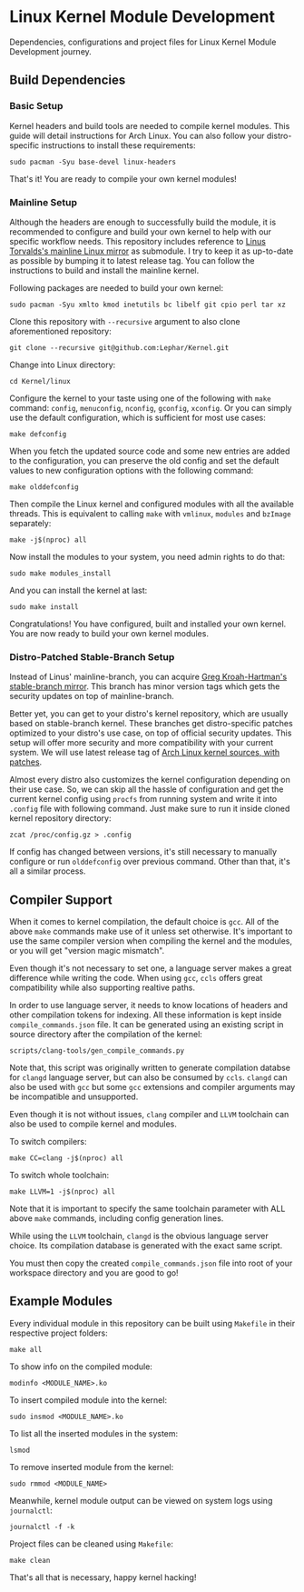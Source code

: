 # Linux Kernel Module Development
Dependencies, configurations and project files for Linux Kernel Module Development journey.

## Build Dependencies
### Basic Setup
Kernel headers and build tools are needed to compile kernel modules. This guide will detail instructions for Arch Linux. You can also follow your distro-specific instructions to install these requirements:
```
sudo pacman -Syu base-devel linux-headers
```
That's it! You are ready to compile your own kernel modules!

### Mainline Setup
Although the headers are enough to successfully build the module, it is recommended to configure and build your own kernel to help with our specific workflow needs. This repository includes reference to [Linus Torvalds's mainline Linux mirror](https://github.com/torvalds/linux) as submodule. I try to keep it as up-to-date as possible by bumping it to latest release tag. You can follow the instructions to build and install the mainline kernel.

Following packages are needed to build your own kernel:
```
sudo pacman -Syu xmlto kmod inetutils bc libelf git cpio perl tar xz 
```

Clone this repository with `--recursive` argument to also clone aforementioned repository:
```
git clone --recursive git@github.com:Lephar/Kernel.git
```

Change into Linux directory:
```
cd Kernel/linux
```

Configure the kernel to your taste using one of the following with `make` command: `config`, `menuconfig`, `nconfig`, `gconfig`, `xconfig`. Or you can simply use the default configuration, which is sufficient for most use cases:
```
make defconfig
```

When you fetch the updated source code and some new entries are added to the configuration, you can preserve the old config and set the default values to new configuration options with the following command:
```
make olddefconfig
```

Then compile the Linux kernel and configured modules with all the available threads. This is equivalent to calling `make` with `vmlinux`, `modules` and `bzImage` separately:
```
make -j$(nproc) all
```

Now install the modules to your system, you need admin rights to do that:
```
sudo make modules_install
```

And you can install the kernel at last:
```
sudo make install
```

Congratulations! You have configured, built and installed your own kernel. You are now ready to build your own kernel modules.

### Distro-Patched Stable-Branch Setup
Instead of Linus' mainline-branch, you can acquire [Greg Kroah-Hartman's stable-branch mirror](https://github.com/gregkh/linux). This branch has minor version tags which gets the security updates on top of mainline-branch.

Better yet, you can get to your distro's kernel repository, which are usually based on stable-branch kernel. These branches get distro-specific patches optimized to your distro's use case, on top of official security updates. This setup will offer more security and more compatibility with your current system. We will use latest release tag of [Arch Linux kernel sources, with patches](https://github.com/archlinux/linux).

Almost every distro also customizes the kernel configuration depending on their use case. So, we can skip all the hassle of configuration and get the current kernel config using `procfs` from running system and write it into `.config` file with following command. Just make sure to run it inside cloned kernel repository directory:
```
zcat /proc/config.gz > .config
```

If config has changed between versions, it's still necessary to manually configure or run `olddefconfig` over previous command. Other than that, it's all a similar process.

## Compiler Support

When it comes to kernel compilation, the default choice is `gcc`. All of the above `make` commands make use of it unless set otherwise. It's important to use the same compiler version when compiling the kernel and the modules, or you will get "version magic mismatch".

Even though it's not necessary to set one, a language server makes a great difference while writing the code. When using `gcc`, `ccls` offers great compatibility while also supporting realtive paths.

In order to use language server, it needs to know locations of headers and other compilation tokens for indexing. All these information is kept inside `compile_commands.json` file. It can be generated using an existing script in source directory after the compilation of the kernel:
```
scripts/clang-tools/gen_compile_commands.py
```

Note that, this script was originally written to generate compilation databse for `clangd` language server, but can also be consumed by `ccls`.
`clangd` can also be used with `gcc` but some `gcc` extensions and compiler arguments may be incompatible and unsupported.

Even though it is not without issues, `clang` compiler and `LLVM` toolchain can also be used to compile kernel and modules.

To switch compilers:
```
make CC=clang -j$(nproc) all
```

To switch whole toolchain:
```
make LLVM=1 -j$(nproc) all
```

Note that it is important to specify the same toolchain parameter with ALL above `make` commands, including config generation lines.

While using the `LLVM` toolchain, `clangd` is the obvious language server choice. Its compilation database is generated with the exact same script.

You must then copy the created `compile_commands.json` file into root of your workspace directory and you are good to go!

## Example Modules
Every individual module in this repository can be built using `Makefile` in their respective project folders:
```
make all
```

To show info on the compiled module:
```
modinfo <MODULE_NAME>.ko
```

To insert compiled module into the kernel:
```
sudo insmod <MODULE_NAME>.ko
```

To list all the inserted modules in the system:
```
lsmod
```

To remove inserted module from the kernel:
```
sudo rmmod <MODULE_NAME>
```

Meanwhile, kernel module output can be viewed on system logs using `journalctl`:
```
journalctl -f -k
```

Project files can be cleaned using `Makefile`:
```
make clean
```

That's all that is necessary, happy kernel hacking!